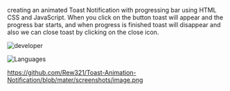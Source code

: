 
 creating an animated Toast Notification with progressing bar using HTML CSS and JavaScript. When you click on the button toast will appear and the progress bar starts, and when progress is finished toast will disappear and also we can close toast by clicking on the close icon.



 ![developer](https://img.shields.io/badge/Developed%20By%20%3A-Andrew%20Okitoi-red)

 ![Languages](https://img.shields.io/badge/Used%20Technologies%20%3A-HTML,%20CSS,%20JS%20-crimson)


https://github.com/Rew321/Toast-Animation-Notification/blob/mater/screenshots/image.png
